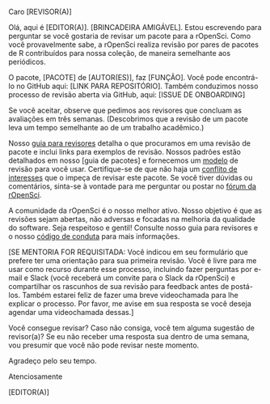 Caro [REVISOR(A)]

Olá, aqui é [EDITOR(A)]. [BRINCADEIRA AMIGÁVEL]. Estou escrevendo para perguntar se você gostaria de revisar um pacote para a rOpenSci. Como você provavelmente sabe, a rOpenSci realiza revisão por pares de pacotes de R contribuídos para nossa coleção, de maneira semelhante aos periódicos.

O pacote, [PACOTE] de [AUTOR(ES)], faz [FUNÇÃO]. Você pode encontrá-lo no GitHub aqui: [LINK PARA REPOSITÓRIO]. Também conduzimos nosso processo de revisão aberta via GitHub, aqui: [ISSUE DE ONBOARDING]

Se você aceitar, observe que pedimos aos revisores que concluam as avaliações em três semanas. (Descobrimos que a revisão de um pacote leva um tempo semelhante ao de um trabalho acadêmico.)

Nosso [guia para revisores] detalha o que procuramos em uma revisão de pacote e inclui links para exemplos de revisão. Nossos padrões estão detalhados em nosso [guia de pacotes] e fornecemos um [modelo] de revisão para você usar. Certifique-se de que não haja um [conflito de interesses](https://devguide.ropensci.org/policies.html#coi) que o impeça de revisar este pacote. Se você tiver dúvidas ou comentários, sinta-se à vontade para me perguntar ou postar no [fórum da rOpenSci].

A comunidade da rOpenSci é o nosso melhor ativo. Nosso objetivo é que as revisões sejam abertas, não adversas e focadas na melhoria da qualidade do software. Seja respeitoso e gentil! Consulte nosso guia para revisores e o nosso [código de conduta](https://ropensci.org/code-of-conduct/) para mais informações.


[SE MENTORIA FOR REQUISITADA: Você indicou em seu formulário que prefere ter uma orientação para sua primeira revisão. Você é livre para me usar como recurso durante esse processo, incluindo fazer perguntas por e-mail e Slack (você receberá um convite para o Slack da rOpenSci) e compartilhar os rascunhos de sua revisão para feedback antes de postá-los. Também estarei feliz de fazer uma breve videochamada para lhe explicar o processo. Por favor, me avise em sua resposta se você deseja agendar uma videochamada dessas.]

Você consegue revisar? Caso não consiga, você tem alguma sugestão de revisor(a)? Se eu não receber uma resposta sua dentro de uma semana, vou presumir que você não pode revisar neste momento.

Agradeço pelo seu tempo.

Atenciosamente

[EDITOR(A)]

[guia para revisores]: https://devguide.ropensci.org/reviewerguide.html
[guia para pacotes]: https://devguide.ropensci.org/building.html
[modelo]: https://devguide.ropensci.org/reviewtemplate.html
[fórum da rOpenSci]: https://discuss.ropensci.org/
